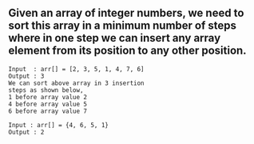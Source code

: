 ## Given an array of integer numbers, we need to sort this array in a minimum number of steps where in one step we can insert any array element from its position to any other position.
```
Input  : arr[] = [2, 3, 5, 1, 4, 7, 6]
Output : 3
We can sort above array in 3 insertion 
steps as shown below,
1 before array value 2
4 before array value 5
6 before array value 7

Input : arr[] = {4, 6, 5, 1}
Output : 2
```
